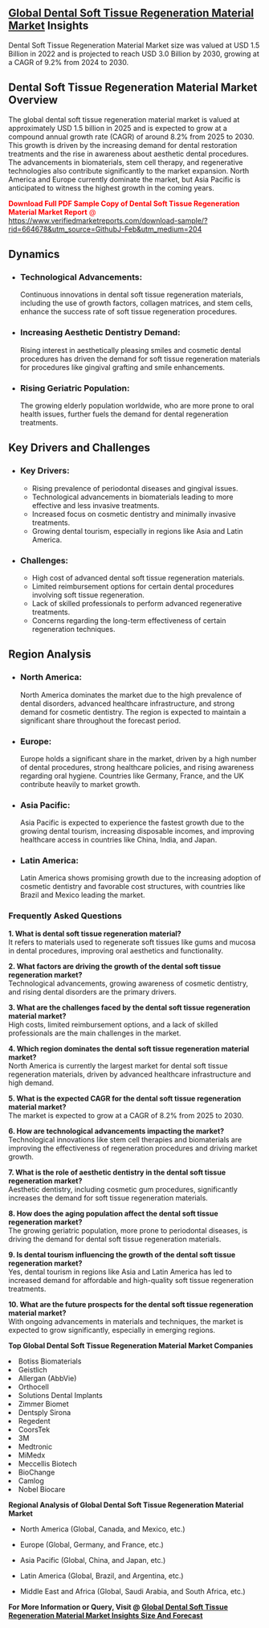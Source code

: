 <h2><a href="https://www.verifiedmarketreports.com/download-sample/?rid=664678&amp;utm_source=GithubJ&amp;utm_medium=204" target="_blank">Global Dental Soft Tissue Regeneration Material Market</a> Insights</h2><p>Dental Soft Tissue Regeneration Material Market size was valued at USD 1.5 Billion in 2022 and is projected to reach USD 3.0 Billion by 2030, growing at a CAGR of 9.2% from 2024 to 2030.</p><p> <h2>Dental Soft Tissue Regeneration Material Market Overview</h2> <p>The global dental soft tissue regeneration material market is valued at approximately USD 1.5 billion in 2025 and is expected to grow at a compound annual growth rate (CAGR) of around 8.2% from 2025 to 2030. This growth is driven by the increasing demand for dental restoration treatments and the rise in awareness about aesthetic dental procedures. The advancements in biomaterials, stem cell therapy, and regenerative technologies also contribute significantly to the market expansion. North America and Europe currently dominate the market, but Asia Pacific is anticipated to witness the highest growth in the coming years.</p> <p><p><span class=""><span style="color: #ff0000;"><strong>Download Full PDF Sample Copy of Dental Soft Tissue Regeneration Material Market Report</strong> @ </span><a href="https://www.verifiedmarketreports.com/download-sample/?rid=664678&amp;utm_source=GithubJ-Feb&amp;utm_medium=204" target="_blank">https://www.verifiedmarketreports.com/download-sample/?rid=664678&amp;utm_source=GithubJ-Feb&amp;utm_medium=204</a></span></p></p> <h2>Dynamics</h2> <ul> <li><h3>Technological Advancements:</h3> Continuous innovations in dental soft tissue regeneration materials, including the use of growth factors, collagen matrices, and stem cells, enhance the success rate of soft tissue regeneration procedures.</li> <li><h3>Increasing Aesthetic Dentistry Demand:</h3> Rising interest in aesthetically pleasing smiles and cosmetic dental procedures has driven the demand for soft tissue regeneration materials for procedures like gingival grafting and smile enhancements.</li> <li><h3>Rising Geriatric Population:</h3> The growing elderly population worldwide, who are more prone to oral health issues, further fuels the demand for dental regeneration treatments.</li> </ul> <h2>Key Drivers and Challenges</h2> <ul> <li><h3>Key Drivers:</h3> <ul> <li>Rising prevalence of periodontal diseases and gingival issues.</li> <li>Technological advancements in biomaterials leading to more effective and less invasive treatments.</li> <li>Increased focus on cosmetic dentistry and minimally invasive treatments.</li> <li>Growing dental tourism, especially in regions like Asia and Latin America.</li> </ul> </li> <li><h3>Challenges:</h3> <ul> <li>High cost of advanced dental soft tissue regeneration materials.</li> <li>Limited reimbursement options for certain dental procedures involving soft tissue regeneration.</li> <li>Lack of skilled professionals to perform advanced regenerative treatments.</li> <li>Concerns regarding the long-term effectiveness of certain regeneration techniques.</li> </ul> </li> </ul> <h2>Region Analysis</h2> <ul> <li><h3>North America:</h3> North America dominates the market due to the high prevalence of dental disorders, advanced healthcare infrastructure, and strong demand for cosmetic dentistry. The region is expected to maintain a significant share throughout the forecast period.</li> <li><h3>Europe:</h3> Europe holds a significant share in the market, driven by a high number of dental procedures, strong healthcare policies, and rising awareness regarding oral hygiene. Countries like Germany, France, and the UK contribute heavily to market growth.</li> <li><h3>Asia Pacific:</h3> Asia Pacific is expected to experience the fastest growth due to the growing dental tourism, increasing disposable incomes, and improving healthcare access in countries like China, India, and Japan.</li> <li><h3>Latin America:</h3> Latin America shows promising growth due to the increasing adoption of cosmetic dentistry and favorable cost structures, with countries like Brazil and Mexico leading the market.</li> </ul> <h3>Frequently Asked Questions</h3> <p><strong>1. What is dental soft tissue regeneration material?</strong><br>It refers to materials used to regenerate soft tissues like gums and mucosa in dental procedures, improving oral aesthetics and functionality.</p> <p><strong>2. What factors are driving the growth of the dental soft tissue regeneration market?</strong><br>Technological advancements, growing awareness of cosmetic dentistry, and rising dental disorders are the primary drivers.</p> <p><strong>3. What are the challenges faced by the dental soft tissue regeneration material market?</strong><br>High costs, limited reimbursement options, and a lack of skilled professionals are the main challenges in the market.</p> <p><strong>4. Which region dominates the dental soft tissue regeneration material market?</strong><br>North America is currently the largest market for dental soft tissue regeneration materials, driven by advanced healthcare infrastructure and high demand.</p> <p><strong>5. What is the expected CAGR for the dental soft tissue regeneration material market?</strong><br>The market is expected to grow at a CAGR of 8.2% from 2025 to 2030.</p> <p><strong>6. How are technological advancements impacting the market?</strong><br>Technological innovations like stem cell therapies and biomaterials are improving the effectiveness of regeneration procedures and driving market growth.</p> <p><strong>7. What is the role of aesthetic dentistry in the dental soft tissue regeneration market?</strong><br>Aesthetic dentistry, including cosmetic gum procedures, significantly increases the demand for soft tissue regeneration materials.</p> <p><strong>8. How does the aging population affect the dental soft tissue regeneration market?</strong><br>The growing geriatric population, more prone to periodontal diseases, is driving the demand for dental soft tissue regeneration materials.</p> <p><strong>9. Is dental tourism influencing the growth of the dental soft tissue regeneration market?</strong><br>Yes, dental tourism in regions like Asia and Latin America has led to increased demand for affordable and high-quality soft tissue regeneration treatments.</p> <p><strong>10. What are the future prospects for the dental soft tissue regeneration material market?</strong><br>With ongoing advancements in materials and techniques, the market is expected to grow significantly, especially in emerging regions.</p> </p><p><strong>Top Global Dental Soft Tissue Regeneration Material Market Companies</strong></p><div data-test-id=""><p><li>Botiss Biomaterials</li><li> Geistlich</li><li> Allergan (AbbVie)</li><li> Orthocell</li><li> Solutions Dental Implants</li><li> Zimmer Biomet</li><li> Dentsply Sirona</li><li> Regedent</li><li> CoorsTek</li><li> 3M</li><li> Medtronic</li><li> MiMedx</li><li> Meccellis Biotech</li><li> BioChange</li><li> Camlog</li><li> Nobel Biocare</li></p><div><strong>Regional Analysis of&nbsp;Global Dental Soft Tissue Regeneration Material Market</strong></div><ul><li dir="ltr"><p dir="ltr">North America&nbsp;(Global, Canada, and Mexico, etc.)</p></li><li dir="ltr"><p dir="ltr">Europe (Global, Germany, and France, etc.)</p></li><li dir="ltr"><p dir="ltr">Asia Pacific&nbsp;(Global, China, and Japan, etc.)</p></li><li dir="ltr"><p dir="ltr">Latin America&nbsp;(Global, Brazil, and Argentina, etc.)</p></li><li dir="ltr">Middle East and Africa&nbsp;(Global, Saudi Arabia, and South Africa, etc.)</li></ul><p><strong>For More Information or Query, Visit @&nbsp;</strong><strong><a href="https://www.verifiedmarketreports.com/product/dental-soft-tissue-regeneration-material-market/?utm_source=GithubJ&amp;utm_medium=204" target="_blank">Global Dental Soft Tissue Regeneration Material Market Insights Size And Forecast</a></strong></p></div>
